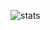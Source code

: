 ![stats](https://github-readme-stats.vercel.app/api?username=nzxl101&show_icons=true&theme=radical)
